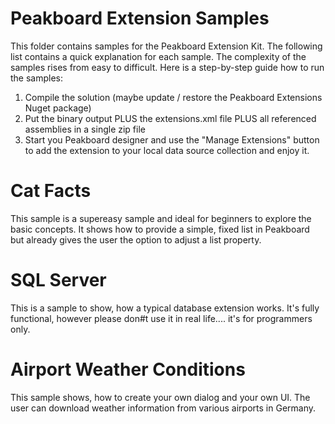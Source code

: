 # Peakboard Extension Samples
This folder contains samples for the Peakboard Extension Kit. The following list contains a quick explanation for each sample. The complexity of the samples rises from easy to difficult.
Here is a step-by-step guide how to run the samples:

1. Compile the solution (maybe update / restore the Peakboard Extensions Nuget package)
2. Put the binary output PLUS the extensions.xml file PLUS all referenced assemblies in a single zip file
3. Start you Peakboard designer and use the "Manage Extensions" button to add the extension to your local data source collection and enjoy it.

# Cat Facts
This sample is a supereasy sample and ideal for beginners to explore the basic concepts. It shows how to provide a simple, fixed list in Peakboard but already gives the user the option to adjust a list property. 

# SQL Server
This is a sample to show, how a typical database extension works. It's fully functional, however please don#t use it in real life.... it's for programmers only.

# Airport Weather Conditions
This sample shows, how to create your own dialog and your own UI. The user can download weather information from various airports in Germany.

